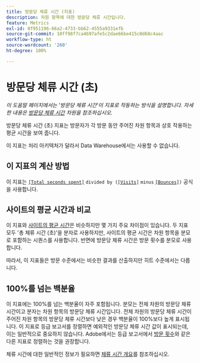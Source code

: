 ```yaml
---
title: 방문당 체류 시간 (지표)
description: 차원 항목에 대한 방문당 체류 시간입니다.
feature: Metrics
exl-id: 0f951196-66a2-4733-bb62-4555a9331efb
source-git-commit: 10ff98f7ca4697afe5c2dae66be415c0d68c4aac
workflow-type: ht
source-wordcount: '260'
ht-degree: 100%

---
```


# 방문당 체류 시간 (초)

*이 도움말 페이지에서는 &#39;방문당 체류 시간&#39;이 지표로 작동하는 방식을 설명합니다. 자세한 내용은 [방문당 체류 시간](../dimensions/time-spent-per-visit.md) 차원을 참조하십시오.*

방문당 체류 시간 (초) 지표는 방문자가 각 방문 동안 주어진 차원 항목과 상호 작용하는 평균 시간을 보여 줍니다.

이 지표는 처리 아키텍처가 달라서 Data Warehouse에서는 사용할 수 없습니다.

## 이 지표의 계산 방법

이 지표는 [`[Total seconds spent]`](total-seconds-spent.md) `divided by (`[`[Visits]`](visits.md) `minus` [`[Bounces]`](bounces.md)`)` 공식을 사용합니다.

## 사이트의 평균 시간과 비교

이 지표와 [사이트의 평균 시간](average-time-on-site.md)은 비슷하지만 몇 가지 주요 차이점이 있습니다. 두 지표 모두 &#39;총 체류 시간 (초)&#39;을 분자로 사용하지만, 사이트의 평균 시간은 차원 항목을 분모로 포함하는 시퀀스를 사용합니다. 반면에 방문당 체류 시간은 방문 횟수를 분모로 사용합니다.

따라서, 이 지표들은 방문 수준에서는 비슷한 결과를 산출하지만 히트 수준에서는 다릅니다.

## 100%를 넘는 백분율

이 지표에는 100%를 넘는 백분율이 자주 포함됩니다. 분모는 전체 차원의 방문당 체류 시간이고 분자는 차원 항목의 방문당 체류 시간입니다. 전체 차원의 방문당 체류 시간이 주어진 차원 항목의 방문당 체류 시간보다 낮은 경우 백분율이 100%보다 높게 표시됩니다. 이 지표로 등급 보고서를 정렬하면 예외적인 방문당 체류 시간 값이 표시되는데, 이는 일반적으로 중요하지 않습니다. Adobe에서는 등급 보고서에서 [방문 횟수](visits.md)와 같은 다른 지표로 정렬하는 것을 권장합니다.

체류 시간에 대한 일반적인 정보가 필요하면 [체류 시간 개요](time-spent.md)를 참조하십시오.
